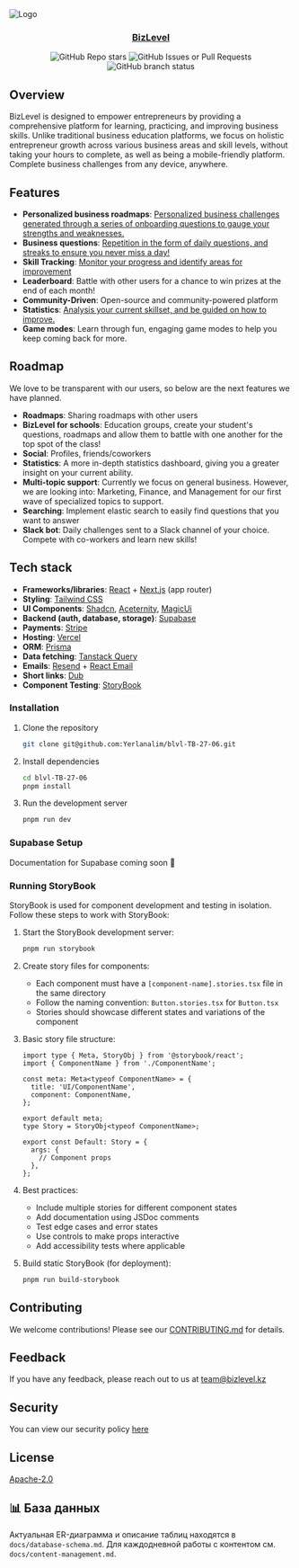 <img src="https://pbs.twimg.com/profile_banners/1110662360564408321/1736793148/1500x500" alt="Logo">
<div align="center">
  <h3><a href="https://www.bizlevel.kz">BizLevel</a></h3>
</div>

<div align="center">
   <img alt="GitHub Repo stars" src="https://img.shields.io/github/stars/Yerlanalim/blvl-TB-27-06">
   <img alt="GitHub Issues or Pull Requests" src="https://img.shields.io/github/issues/Yerlanalim/blvl-TB-27-06">
   <img alt="GitHub branch status" src="https://img.shields.io/github/checks-status/Yerlanalim/blvl-TB-27-06/main">
</div>

## Overview

BizLevel is designed to empower entrepreneurs by providing a comprehensive platform for learning, practicing, and improving business skills. Unlike traditional business education platforms, we focus on holistic entrepreneur growth across various business areas and skill levels, without taking your hours to complete, as well as being a mobile-friendly platform. Complete business challenges from any device, anywhere.

## Features

- **Personalized business roadmaps**: [Personalized business challenges generated through a series of onboarding questions to gauge your strengths and weaknesses.](https://bizlevel.kz/features/roadmap)
- **Business questions**: [Repetition in the form of daily questions, and streaks to ensure you never miss a day!](https://www.bizlevel.kz/features/business-challenges)
- **Skill Tracking**: [Monitor your progress and identify areas for improvement](https://bizlevel.kz/features/statistics)
- **Leaderboard**: Battle with other users for a chance to win prizes at the end of each month!
- **Community-Driven**: Open-source and community-powered platform
- **Statistics**: [Analysis your current skillset, and be guided on how to improve.](https://bizlevel.kz/features/statistics)
- **Game modes**: Learn through fun, engaging game modes to help you keep coming back for more.

## Roadmap

We love to be transparent with our users, so below are the next features we have planned.

- **Roadmaps**: Sharing roadmaps with other users
- **BizLevel for schools**: Education groups, create your student's questions, roadmaps and allow them to battle with one another for the top spot of the class!
- **Social**: Profiles, friends/coworkers
- **Statistics**: A more in-depth statistics dashboard, giving you a greater insight on your current ability.
- **Multi-topic support**: Currently we focus on general business. However, we are looking into: Marketing, Finance, and Management for our first wave of specialized topics to support.
- **Searching**: Implement elastic search to easily find questions that you want to answer
- **Slack bot**: Daily challenges sent to a Slack channel of your choice. Compete with co-workers and learn new skills!

## Tech stack

- **Frameworks/libraries**: [React](https://react.dev/) + [Next.js](https://nextjs.org/) (app router)
- **Styling**: [Tailwind CSS](https://tailwindcss.com/)
- **UI Components**: [Shadcn](https://ui.shadcn.com/), [Aceternity](https://ui.aceternity.com/), [MagicUi](https://magicui.design/)
- **Backend (auth, database, storage)**: [Supabase](https://supabase.com/)
- **Payments**: [Stripe](https://stripe.com/)
- **Hosting**: [Vercel](https://vercel.com/)
- **ORM**: [Prisma](https://www.prisma.io/)
- **Data fetching**: [Tanstack Query](https://tanstack.com/)
- **Emails**: [Resend](https://resend.com/) + [React Email](https://react.email/)
- **Short links**: [Dub](https://dub.co/)
- **Component Testing**: [StoryBook](https://storybook.js.org/)

### Installation

1. Clone the repository
   ```bash
   git clone git@github.com:Yerlanalim/blvl-TB-27-06.git
   ```
2. Install dependencies

   ```bash
   cd blvl-TB-27-06
   pnpm install
   ```

3. Run the development server
   ```bash
   pnpm run dev
   ```

### Supabase Setup

Documentation for Supabase coming soon 🚀

### Running StoryBook

StoryBook is used for component development and testing in isolation. Follow these steps to work with StoryBook:

1. Start the StoryBook development server:

   ```bash
   pnpm run storybook
   ```

2. Create story files for components:

   - Each component must have a `[component-name].stories.tsx` file in the same directory
   - Follow the naming convention: `Button.stories.tsx` for `Button.tsx`
   - Stories should showcase different states and variations of the component

3. Basic story file structure:

   ```tsx
   import type { Meta, StoryObj } from '@storybook/react';
   import { ComponentName } from './ComponentName';

   const meta: Meta<typeof ComponentName> = {
     title: 'UI/ComponentName',
     component: ComponentName,
   };

   export default meta;
   type Story = StoryObj<typeof ComponentName>;

   export const Default: Story = {
     args: {
       // Component props
     },
   };
   ```

4. Best practices:

   - Include multiple stories for different component states
   - Add documentation using JSDoc comments
   - Test edge cases and error states
   - Use controls to make props interactive
   - Add accessibility tests where applicable

5. Build static StoryBook (for deployment):
   ```bash
   pnpm run build-storybook
   ```

## Contributing

We welcome contributions! Please see our <a href="https://github.com/Yerlanalim/blvl-TB-27-06/blob/main/CONTRIBUTING.md">CONTRIBUTING.md</a> for details.

## Feedback

If you have any feedback, please reach out to us at team@bizlevel.kz

## Security

You can view our security policy [here](https://github.com/Yerlanalim/blvl-TB-27-06/blob/main/SECURITY.MD)

## License

[Apache-2.0](http://www.apache.org/licenses/)

## 📊 База данных

Актуальная ER-диаграмма и описание таблиц находятся в `docs/database-schema.md`. Для каждодневной работы с контентом см. `docs/content-management.md`.
